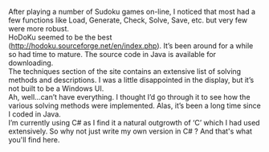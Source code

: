 After playing a number of Sudoku games on-line, I noticed that most had a few functions like Load, Generate, Check, Solve, Save, etc. but very few were more robust.  
HoDoKu seemed to be the best (http://hodoku.sourceforge.net/en/index.php).  It’s been around for a while so had time to mature.  The source code in Java is available for downloading.  
The techniques section of the site contains an extensive list of solving methods and descriptions.  I was a little disappointed in the display, but it’s not built to be a Windows UI.  
Ah, well…can’t have everything.  I thought I’d go through it to see how the various solving methods were implemented.  Alas, it’s been a long time since I coded in Java.  
I’m currently using C# as I find it a natural outgrowth of ‘C’ which I had used extensively.  So why not just write my own version in C# ?  And that's what you'll find here.